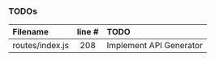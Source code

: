 ### TODOs
| Filename | line # | TODO
|:------|:------:|:------
| routes/index.js | 208 | Implement API Generator